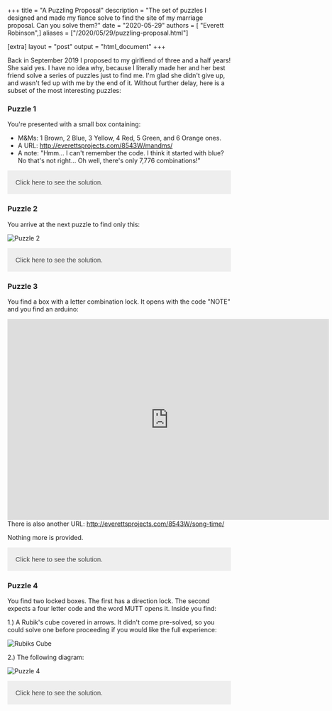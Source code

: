 +++
title = "A Puzzling Proposal"
description = "The set of puzzles I designed and made my fiance solve to find the site of my marriage proposal. Can you solve them?"
date = "2020-05-29"
authors = [ "Everett Robinson",]
aliases = ["/2020/05/29/puzzling-proposal.html"]

[extra]
layout = "post"
output = "html_document"
+++

<style>
 /* Style the button that is used to open and close the collapsible content */
.collapsible {
  background-color: #eee;
  color: #444;
  cursor: pointer;
  padding: 18px;
  width: 100%;
  border: none;
  text-align: left;
  outline: none;
  font-size: 15px;
}

/* Add a background color to the button if it is clicked on (add the .active class with JS), and when you move the mouse over it (hover) */
.active, .collapsible:hover {
  background-color: #ccc;
}

/* Style the collapsible content. Note: hidden by default */
.content {
  display: none;
} 
</style>

Back in September 2019 I proposed to my girlfiend of three and a half years! She said yes. I have no idea why, because I literally made her and her best friend solve a series of puzzles just to find me. I'm glad she didn't give up, and wasn't fed up with me by the end of it. Without further delay, here is a subset of the most interesting puzzles:

### Puzzle 1

You're presented with a small box containing:

* M&Ms: 1 Brown, 2 Blue, 3 Yellow, 4 Red, 5 Green, and 6 Orange ones.
* A URL: <a href='http://everettsprojects.com/8543W/mandms/'>http://everettsprojects.com/8543W/mandms/</a>
* A note: "Hmm... I can't remember the code. I think it started with blue? No that's not right... Oh well, there's only 7,776 combinations!"


<button class="collapsible" id="puzzle1">Click here to see the solution.</button>

<div class="content" id="puzzle1solution">
  <p>
    The puzzle is a simple clone of the game Mastermind. The colors are a bit of a red herring, with the varying numbers meant to make you think about using digits. The cheeky note is only there to encourage experimentation. The solution to the mastermind puzzle is 24261. Blue Red Blue Orange Brown. But you figured that out on your own, right?`
  </p>
  <p>
    In the next stage the three words are a what3words address. The lion's den is the home of my sister, a co-conspirator, and the lion is her cat Leo. The next puzzle is waiting.
  </p>
</div>


### Puzzle 2

You arrive at the next puzzle to find only this:

![Puzzle 2](/img/2020-05-29-puzzling-proposal/puzzle2.png)

<button class="collapsible" id="puzzle2">Click here to see the solution.</button>

<div class="content" id="puzzle2solution">
  <p>
    It's a KenKen puzzle which is then used as a one time pad to decode the text: "Home Office Arduino Code NOTE":
  </p>
  <img src='/img/2020-05-29-puzzling-proposal/puzzle2solution.png'/>
  <p>
    You know where to go.
  </p>
</div>

### Puzzle 3

You find a box with a letter combination lock. It opens with the code "NOTE" and you find an arduino:

<iframe width="725" height="453" src="https://www.tinkercad.com/embed/jJDQAT2PAjE" frameborder="0" marginwidth="0" marginheight="0" scrolling="no"></iframe>

<br>
There is also another URL: <a href='http://everettsprojects.com/8543W/song-time/'>http://everettsprojects.com/8543W/song-time/</a>

Nothing more is provided.

<button class="collapsible" id="puzzle3">Click here to see the solution.</button>

<div class="content" id="puzzle3solution">
  <p>
    You might recognize the melody as the Song of Time from the Legend of Zelda: Ocarina of Time. If you play the corresponding notes <strong>"A,D,F,A,D,F,A,C,B,G,F,G,A,D,C,E,D"</strong> without errors and press submit you are told the location of the next clue lies with my family dog Bozley and receive another code word: MUTT.
  </p>
</div>

### Puzzle 4

You find two locked boxes. The first has a direction lock. The second expects a four letter code and the word MUTT opens it. Inside you find:

1.) A Rubik's cube covered in arrows. It didn't come pre-solved, so you could solve one before proceeding if you would like the full experience:

![Rubiks Cube](/img/2020-05-29-puzzling-proposal/puzzle4rubiks.png)

2.) The following diagram:

![Puzzle 4](/img/2020-05-29-puzzling-proposal/puzzle4.png)

<button class="collapsible" id="puzzle4">Click here to see the solution.</button>

<div class="content" id="puzzle4solution">
  <p>
    The codes on the diagram are different ways of expressing colors:
      <ul>
        <li>あか: Japanese for Red</li>
        <li>9000K: The color temperature of Blue</li>
        <li>580nm: The wavelength of Yellow</li>
        <li>#FFA500: Hexadecimal RGB for Orange</li>
        <li>2 + 3: Blue + Yellow = Green</li>
        <li>blanc: French for White</li>
      </ul>  
    Matching the colors to the faces of the Rubik's cube and then choosing the arrows located in the same square in order of the circled numbers gives the code: Up Up Down Down Left Right.
  </p>
  <img src='/img/2020-05-29-puzzling-proposal/puzzle4solution.png'/>
  <p>
    This code opens the direction lock and inside you find a <a href='https://www.youtube.com/watch?v=VIVIegSt81k'>hexahexaflexagon</a>. On the the many faces of the hexahexaflexagon is the location of the proposal site where I have been patiently waiting.
  </p>
</div>


<script>
var coll = document.getElementsByClassName("collapsible");
var i;
for (i = 0; i < coll.length; i++) {
  coll[i].addEventListener("click", function() {
    this.classList.toggle("active");
    var content = document.getElementById(this.id+"solution");
    if (content.style.display === "inline") {
      content.style.display = "none";
    } else {
      content.style.display = "inline";
    }
  });
}
</script>